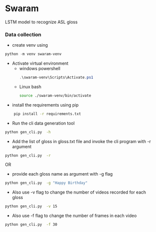 # Swaram
LSTM model to recognize ASL gloss

### Data collection
- create venv using 

```powershell
python -m venv swaram-venv
```

- Activate virtual environment
    - windows powershell
        ```powershell
        .\swaram-venv\Scripts\Activate.ps1
        ```
    - Linux bash
        ```bash
        source ./swaram-venv/bin/activate
        ```
- install the requirements using pip

```bash
    pip install -r requirements.txt
```
- Run the cli data generation tool

```bash
python gen_cli.py  -h 
```

- Add the list of gloss in gloss.txt file and invoke the cli program with -r argument

```bash
python gen_cli.py  -r
```

OR

- provide each gloss name as argument with -g flag

```bash
python gen_cli.py  -g "Happy Birthday"
```

- Also use -v flag to change the number of videos recorded for each gloss

```bash
python gen_cli.py  -v 15
```
- Also use -f flag to change the number of frames in each video

```bash
python gen_cli.py  -f 30
```

